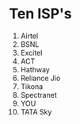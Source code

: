 # Ten ISP's

1. Airtel
2. BSNL
3. Excitel
4. ACT
5. Hathway
6. Reliance Jio
7. Tikona
8. Spectranet
9. YOU
10. TATA Sky